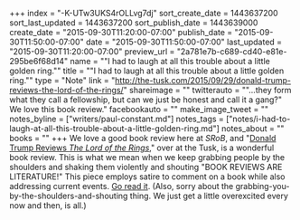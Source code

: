 +++
index = "-K-UTw3UKS4rOLLvg7dj"
sort_create_date = 1443637200
sort_last_updated = 1443637200
sort_publish_date = 1443639000
create_date = "2015-09-30T11:20:00-07:00"
publish_date = "2015-09-30T11:50:00-07:00"
date = "2015-09-30T11:50:00-07:00"
last_updated = "2015-09-30T11:20:00-07:00"
preview_url = "2a781e7b-c689-cd40-e81e-295be6f68d14"
name = "\"I had to laugh at all this trouble about a little golden ring.\""
title = "\"I had to laugh at all this trouble about a little golden ring.\""
type = "Note"
link = "http://the-tusk.com/2015/09/29/donald-trump-reviews-the-lord-of-the-rings/"
shareimage = ""
twitterauto = "\"...they form what they call a fellowship, but can we just be honest and call it a gang?\" We love this book review."
facebookauto = ""
make_image_tweet = ""
notes_byline = ["writers/paul-constant.md"]
notes_tags = ["notes/i-had-to-laugh-at-all-this-trouble-about-a-little-golden-ring.md"]
notes_about = ""
books = ""
+++
We love a good book review here at *SRoB*, and "[Donald Trump Reviews *The Lord of the Rings*](http://the-tusk.com/2015/09/29/donald-trump-reviews-the-lord-of-the-rings/)," over at the Tusk, is a wonderful book review. This is what we mean when we keep grabbing people by the shoulders and shaking them violently and shouting "BOOK REVIEWS ARE LITERATURE!" This piece employs satire to comment on a book while also addressing current events. [Go read it](http://the-tusk.com/2015/09/29/donald-trump-reviews-the-lord-of-the-rings/). (Also, sorry about the grabbing-you-by-the-shoulders-and-shouting thing. We just get a little overexcited every now and then, is all.)